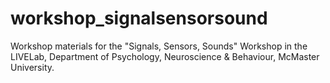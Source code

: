 # workshop_signalsensorsound
Workshop materials for the "Signals, Sensors, Sounds" Workshop in the LIVELab, Department of Psychology, Neuroscience &amp; Behaviour, McMaster University.
